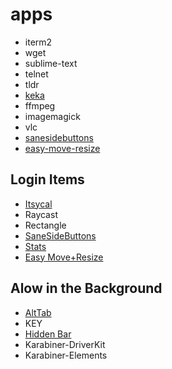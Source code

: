 # apps

* iterm2
* wget
* sublime-text
* telnet
* tldr
* [keka](https://github.com/aonez/Keka)
* ffmpeg
* imagemagick
* vlc
* [sanesidebuttons](https://github.com/thealpa/SaneSideButtons)
* [easy-move-resize](https://github.com/dmarcotte/easy-move-resize)

## Login Items

* [Itsycal](https://github.com/sfsam/Itsycal)
* Raycast
* Rectangle
* [SaneSideButtons](https://github.com/thealpa/SaneSideButtons)
* [Stats](https://github.com/exelban/stats)
* [Easy Move+Resize](https://github.com/dmarcotte/easy-move-resize)

## Alow in the Background

* [AltTab](https://github.com/lwouis/alt-tab-macos)
* KEY
* [Hidden Bar](https://github.com/dwarvesf/hidden)
* Karabiner-DriverKit
* Karabiner-Elements